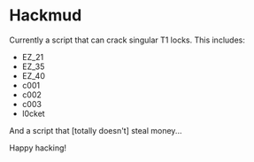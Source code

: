 # Hackmud

Currently a  script that can crack singular T1 locks. This includes:
- EZ_21
- EZ_35
- EZ_40
- c001
- c002
- c003
- l0cket

And a script that [totally doesn't] steal money...

Happy hacking!

